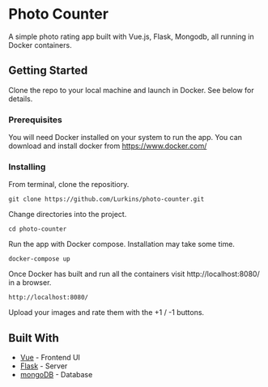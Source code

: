 # Photo Counter

A simple photo rating app built with Vue.js, Flask, Mongodb, all running in Docker containers. 

## Getting Started

Clone the repo to your local machine and launch in Docker. See below for details.

### Prerequisites

You will need Docker installed on your system to run the app. You can download and install docker from https://www.docker.com/

### Installing

From terminal, clone the repositiory.

```
git clone https://github.com/Lurkins/photo-counter.git
```

Change directories into the project.

```
cd photo-counter
```

Run the app with Docker compose. Installation may take some time.

```
docker-compose up
```

Once Docker has built and run all the containers visit http://localhost:8080/ in a browser.

```
http://localhost:8080/
```

Upload your images and rate them with the +1 / -1 buttons.

## Built With

* [Vue](https://vuejs.org/) - Frontend UI
* [Flask](https://palletsprojects.com/p/flask/) - Server
* [mongoDB](https://www.mongodb.com/) - Database

